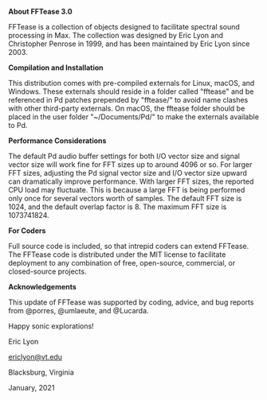 **About FFTease 3.0**

FFTease is a collection of objects designed to facilitate spectral sound
processing in Max. The collection was designed by Eric Lyon and
Christopher Penrose in 1999, and has been maintained by Eric Lyon since
2003. 


**Compilation and Installation** 


This distribution comes with pre-compiled externals for Linux, macOS,
and Windows. These externals should reside in a folder called "fftease"
and be referenced in Pd patches prepended by "fftease/" to avoid name clashes
with other third-party externals. On macOS, the fftease folder should
be placed in the user folder "~/Documents/Pd/" to make the externals
available to Pd.


**Performance Considerations**


The default Pd audio buffer settings for both I/O vector size and signal
vector size will work fine for FFT sizes up to around 4096 or so. For
larger FFT sizes, adjusting the Pd signal vector size and I/O vector
size upward can dramatically improve performance. With larger FFT sizes,
the reported CPU load may fluctuate. This is because a large FFT is
being performed only once for several vectors worth of samples. The
default FFT size is 1024, and the default overlap factor is 8. The
maximum FFT size is 1073741824. 


**For Coders**


Full source code is included, so that intrepid coders can extend FFTease. 
The FFTease code is distributed under the MIT license to facilitate deployment 
to any combination of free, open-source, commercial, or closed-source projects.


**Acknowledgements**


This update of FFTease was supported by coding, advice, and bug reports from @porres, @umlaeute, and @Lucarda. 

Happy sonic explorations!

Eric Lyon

ericlyon@vt.edu

Blacksburg, Virginia

January, 2021
